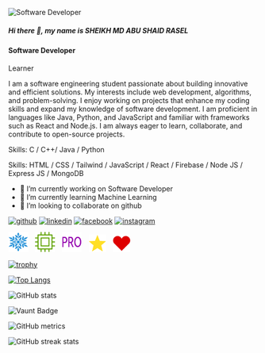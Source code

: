 ![Software Developer](https://scontent.fdac68-2.fna.fbcdn.net/v/t39.30808-6/455091904_1885307671957269_5020470115521857661_n.jpg?_nc_cat=103&ccb=1-7&_nc_sid=6ee11a&_nc_eui2=AeF6gxr1RI0xdreL0uzBPxX6B6D8cOK_EeYHoPxw4r8R5vFI9VQCxidDVAqn8T71P6ezD4AqWZ0so-qJ6Ds0YnH9&_nc_ohc=SA_jyLx2AlAQ7kNvgHgpZ_B&_nc_oc=AdnrH1tFA8BgI7Snq8t1ytAV_UXEAlZKAGbOMmXDgTv5A0yPQM6OmOzsPApwRilIwhJ5UkhOUh0hRAgFX0KQ8U_I&_nc_zt=23&_nc_ht=scontent.fdac68-2.fna&_nc_gid=BjcyeOyC15GUxRfMoIO7cw&oh=00_AYFsrxi4E0Hnh4hPCZVBo1AfCmp-hJcUthpma8YwNbEV3w&oe=67EE07BA)

##### Hi there 👋, my name is SHEIKH MD ABU SHAID RASEL

#### Software Developer


Learner

I am a software engineering student passionate about building innovative and efficient solutions. My interests include web development, algorithms, and problem-solving. I enjoy working on projects that enhance my coding skills and expand my knowledge of software development. I am proficient in languages like Java, Python, and JavaScript and familiar with frameworks such as React and Node.js. I am always eager to learn, collaborate, and contribute to open-source projects.

Skills: C / C++/ Java / Python

Skills: HTML / CSS / Tailwind / JavaScript / React / Firebase / Node JS / Express JS / MongoDB

- 🔭 I’m currently working on Software Developer 
- 🌱 I’m currently learning Machine Learning 
- 👯 I’m looking to collaborate on github 


[<img src='https://cdn.jsdelivr.net/npm/simple-icons@3.0.1/icons/github.svg' alt='github' height='40'>](https://github.com/sheikhrasel35)  [<img src='https://cdn.jsdelivr.net/npm/simple-icons@3.0.1/icons/linkedin.svg' alt='linkedin' height='40'>](https://www.linkedin.com/in/https://www.linkedin.com/in/sheikh-md-abu-shaid-rasel//)  [<img src='https://cdn.jsdelivr.net/npm/simple-icons@3.0.1/icons/facebook.svg' alt='facebook' height='40'>](https://www.facebook.com/https://web.facebook.com/SheikhRasel2004/about)  [<img src='https://cdn.jsdelivr.net/npm/simple-icons@3.0.1/icons/instagram.svg' alt='instagram' height='40'>](https://www.instagram.com/https://www.instagram.com/sheikh__rasel___//)  

<a href='https://archiveprogram.github.com/'><img src='https://raw.githubusercontent.com/acervenky/animated-github-badges/master/assets/acbadge.gif' width='40' height='40'></a> <a href='https://docs.github.com/en/developers'><img src='https://raw.githubusercontent.com/acervenky/animated-github-badges/master/assets/devbadge.gif' width='40' height='40'></a> <a href='https://github.com/pricing'><img src='https://raw.githubusercontent.com/acervenky/animated-github-badges/master/assets/pro.gif' width='40' height='40'></a> <a href='https://stars.github.com/'><img src='https://raw.githubusercontent.com/acervenky/animated-github-badges/master/assets/starbadge.gif' width='35' height='35'></a> <a href='https://docs.github.com/en/github/supporting-the-open-source-community-with-github-sponsors'><img src='https://raw.githubusercontent.com/acervenky/animated-github-badges/master/assets/sponsorbadge.gif' width='35' height='35'></a> 

[![trophy](https://github-profile-trophy.vercel.app/?username=sheikhrasel35)](https://github.com/ryo-ma/github-profile-trophy)

[![Top Langs](https://github-readme-stats.vercel.app/api/top-langs/?username=sheikhrasel35)](https://github.com/anuraghazra/github-readme-stats)

![GitHub stats](https://github-readme-stats.vercel.app/api?username=sheikhrasel35&show_icons=true&count_private=true)  

![Vaunt Badge](https://api.vaunt.dev/v1/github/entities/sheikhrasel35/contributions?format=svg&private=true)  

![GitHub metrics](https://metrics.lecoq.io/sheikhrasel35)  

![GitHub streak stats](https://streak-stats.demolab.com/?user=sheikhrasel35)  

